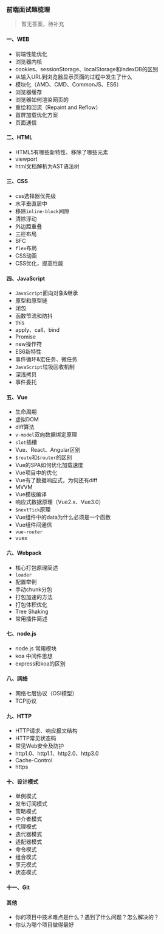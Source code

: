 ### 前端面试题梳理
> 暂无答案，待补充
#### 一、WEB
- 前端性能优化
- 浏览器内核
- cookies、sessionStorage、localStorage和IndexDB的区别
- 从输入URL到浏览器显示页面的过程中发生了什么
- 模块化（AMD、CMD、CommonJS、ES6）
- 浏览器缓存
- 浏览器如何渲染网页的
- 重绘和回流（Repaint and Reflow）
- 首屏加载优化方案
- 页面通信
#### 二、HTML
- HTML5有哪些新特性、移除了哪些元素
- viewport
- html文档解析为AST语法树
#### 三、CSS
- css选择器优先级
- 水平垂直居中
- 移除`inline-block`间隙
- 清除浮动
- 外边距重叠
- 三栏布局
- BFC
- `flex`布局
- CSS动画
- CSS优化，提高性能
#### 四、JavaScript
- `JavaScript`面向对象&继承
- 原型和原型链
- 闭包
- 函数节流和防抖
- this
- apply、call、bind
- Promise
- new操作符
- ES6新特性
- 事件循环&宏任务、微任务
- `JavaScript`垃圾回收机制
- 深浅拷贝
- 事件委托
#### 五、Vue
- 生命周期
- 虚拟DOM
- diff算法
- `v-model`双向数据绑定原理
- `slot`插槽
- Vue、React、Angular区别
- `$route`和`$router`的区别
- Vue的SPA如何优化加载速度
- Vue项目中的优化
- Vue有了数据响应式，为何还有diff
- MVVM
- Vue模板编译
- 响应式数据原理（Vue2.x、Vue3.0）
- `$nextTick`原理
- Vue组件中的data为什么必须是一个函数
- Vue组件间通信
- `vue-router`
- vuex
#### 六、Webpack
- 核心打包原理简述
- `loader`
- 配置举例
- 手动chunk分包
- 打包加速的方法
- 打包体积优化
- Tree Shaking
- 常用插件简述
#### 七、node.js
- node.js 常用模块
- koa 中间件思想
- express和koa的区别
#### 八、网络
- 网络七层协议（OSI模型）
- TCP协议
#### 九、HTTP
- HTTP请求、响应报文结构
- HTTP常见状态码
- 常见Web安全及防护
- http1.0、http1.1、http2.0、http3.0
- Cache-Control
- https
#### 十、设计模式
- 单例模式
- 发布订阅模式
- 策略模式
- 中介者模式
- 代理模式
- 迭代器模式
- 适配器模式
- 命令模式
- 组合模式
- 享元模式
- 状态模式
#### 十一、Git
#### 其他
- 你的项目中技术难点是什么？遇到了什么问题？怎么解决的？
- 你认为哪个项目做得最好
